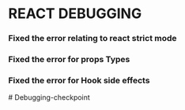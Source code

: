 # REACT DEBUGGING

### Fixed the error relating to react strict mode

### Fixed the error for props Types

### Fixed the error for Hook side effects
#   D e b u g g i n g - c h e c k p o i n t  
 